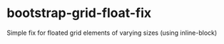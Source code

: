 # bootstrap-grid-float-fix
Simple fix for floated grid elements of varying sizes (using inline-block)
